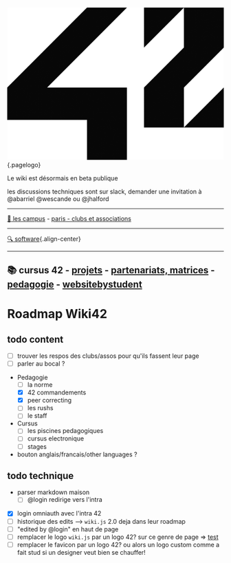 ![42 Logo](/uploads/42-logo.png "42 Logo"){.pagelogo}

Le wiki est désormais en beta publique

les discussions techniques sont sur slack, demander une invitation à @abarriel @wescande ou @jhalford

-----

[:school: les campus](/42-world)
	- [paris - clubs et associations](/42-world/campus-paris/clubs)

-----

[:mag: software](/software){.align-center}

-----

:books: cursus 42
	- [projets](/cursus/projects)
	- [partenariats, matrices](/cursus/partenariats)
	- [pedagogie](/cursus/pedagogie)
	- [websitebystudent](/school-website)
-----

# Roadmap Wiki42

## todo content

- [ ] trouver les respos des clubs/assos pour qu'ils fassent leur page
- [ ] parler au bocal ?

- Pedagogie
	- [ ] la norme
	- [x] 42 commandements
	- [x] peer correcting
	- [ ] les rushs
	- [ ] le staff

- Cursus
	- [ ] les piscines pedagogiques
	- [ ] cursus electronique
	- [ ] stages

- bouton anglais/francais/other languages ?
## todo technique

- parser markdown maison
	- [ ] @login redirige vers l'intra
- [X] login omniauth avec l'intra 42
- [ ] historique des edits --> `wiki.js` 2.0 deja dans leur roadmap
- [ ] "edited by @login" en haut de page
- [ ] remplacer le logo `wiki.js` par un logo 42? sur ce genre de page => [test](/test)
- [ ] remplacer le favicon par un logo 42? ou alors un logo custom comme a fait stud si un designer veut bien se chauffer!
